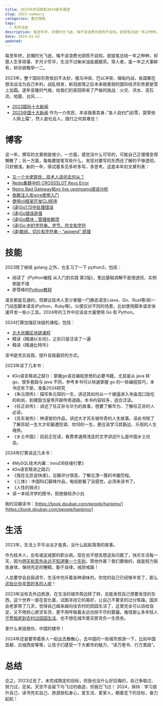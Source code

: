 ```yaml
---
title: 2023年终回顾和2024新年展望
slug: 2023-summary
categories: 散文随笔
tags:
  - 年终总结
description: 每至年终，总慨时光飞逝，悔不该浪费光阴而不自知。欲提笔总结一年之种种，却感人生多琐事、岁月少芳华，生活不过柴米油盐酱醋茶。常人者，虽一年之大事鲜有，却亦欲略举一二。2023年，整个国际形势依旧不太妙，俄乌冲突、巴以冲突、缅甸内战，各国都在想法设法为自己牟利，战乱频发，新冠疫情之后本来就衰弱的国际经济形势更是雪上加霜。逐年变暖的气候，给我们的家园带来了严峻的挑战：火灾、洪水、泥石流、地震、台风……作为一介庶民，本该独善其身，”各人自扫门前雪，莫管他人网上霜“，然人是社会人，践行之何其难也！
date: 2024-01-02
updated: 
---
```


每至年终，总慨时光飞逝，悔不该浪费光阴而不自知。欲提笔总结一年之种种，却感人生多琐事、岁月少芳华，生活不过柴米油盐酱醋茶。常人者，虽一年之大事鲜有，却亦欲略举一二。

2023年，整个国际形势依旧不太妙，俄乌冲突、巴以冲突、缅甸内战，各国都在想法设法为自己牟利，战乱频发，新冠疫情之后本来就衰弱的国际经济形势更是雪上加霜。逐年变暖的气候，给我们的家园带来了严峻的挑战：火灾、洪水、泥石流、地震、台风……
* [2023国际十大新闻](http://www.xinhuanet.com/world/20231231/a9d578c62b594bcdb199cea55d33428a/c.html)
* [2023中国十大新闻](http://www.news.cn/politics/20231229/facf53a846ac4c398adf99f9deecb9a9/c.html)
作为一介庶民，本该独善其身，”各人自扫门前雪，莫管他人网上霜“，然人是社会人，践行之何其难也！

# 博客

这一年，撰写的文章倒是很少。一方面，感觉没什么可写的，可能自己正慢慢变得懒散了；另一方面，每每要提笔写些什么，发现对要写的东西还了解的不够透彻，只好搁浅。新的一年，得试着多见多听多写，多思考。这是本年的文章列表：
* [又一个大佬辞世，技术人该何去何从？](https://hankmo.com/2023/12/27/programmer-soft-skills.html)
* [Redis集群中的 CROSSSLOT Keys Error](https://hankmo.com/2023/10/17/redis-cluster-crossslot-err.html)
* [Nginx Bad Gateway和no live upstreams错误分析](https://hankmo.com/2023/10/07/nginx-bad-gateway-no-live-upstreams.html)
* [依赖注入库wire使用入门](https://hankmo.com/2023/08/06/wire-use-guide.html)
* [使用cli框架开发CLI程序](https://hankmo.com/2023/07/16/dev-cli-with-cli.html)
* [(译)Go1.13中处理错误](https://hankmo.com/2023/05/05/go-err-113.html)
* [(译)Go错误是值](https://hankmo.com/2023/04/30/go-err-handle.html)
* [(译)Go模块：管理依赖项](https://hankmo.com/2023/04/19/go-mod.html)
* [(译)Go 中的字符串、字节、符文和字符](https://hankmo.com/2023/03/25/go-unicode.html)
* [(译)数组、切片和字符串 - “append” 原理](https://hankmo.com/2023/02/09/go-slice.html)

# 技能

2023除了继续 golang 之外，也复习了一下 python3，包括：
* 阅读了《Python编程 从入门到实践 第2版》，里边基础讲解不是很透彻，实例倒是不错
* 廖雪峰的[Python教程](https://www.liaoxuefeng.com/wiki/1016959663602400)

语言都是互通的，但建议技术人至少掌握一门静态语言(Java、Go、Rust等)和一门动态脚本语言(Python，Ruby等)，以便应对不同的场景，比如使用脚本语言快速开发一些小工具。2024年的工作中应该会大量使用 Go 和 Python。

2024打算加强区块链的课程，包括：
* [北大肖臻区块链课程](https://www.bilibili.com/video/BV1Vt411X7JF/?spm_id_from=333.1007.top_right_bar_window_history.content.click&vd_source=30d40b0f803452ef6e385ab02cb13d0c)
* 精读《精通以太坊》，之前只是泛读了一遍
* 精读《精通比特币》

读书是充实自我、提升自我最好的方式。

2023年读了几本书：
* 《Go语言精进之路1》：掌握go语言编程思想的必要书籍，尤其是从 java 转 go，很多套路与 java 不同，参考本书可以快速掌握 go 的一些编程技巧，本书还有下册，准备2024研究
* 《朱元璋传》：描写朱元璋的一生，讲述其如何从一个被逼进入寺庙混口饭吃的和尚，到建国当皇帝开辟传奇道路。本书内容较多，适合泛读。
* 《任正非传》：讲述了任正非与华为的故事，想要了解华为、了解任正非的人必读。
* 《苏东坡传》：林语堂的作品，讲述大才苏东坡传奇的人生故事。读此书除了了解苏轼一生大才却屡遭贬谪、坎坷的一生，更应该学习其豁达、乐观的人生境界。
* 《乡土中国》：目前正在读，看费孝通用浅显的文字讲述什么是中国乡土社会。

2024年打算读这几本书：
* 《MySQL技术内幕：InnoDB存储引擎》
 * 《Go语言精进之路2》
 * 《我在北京送快递》，豆瓣评分很高，了解北漂一簇的辛酸历程。
 * 《三体》：中国科幻巅峰作品，电视剧看了没感觉，必须来读书了。
 * 《人性的弱点》
 * 读一本经济学的图书，拒绝做经济小白

我的豆瓣读书：[https://book.douban.com/people/hankmo/](https://book.douban.com/people/hankmo/)

# 生活

2023年，生活上平平淡淡才是真，没什么起起落落的故事。

作为技术人，总有或这或那的职业病，现在也不想去想这些问题了，快乐生活每一天，因为[明天和意外永远不知道哪一个先到](https://hankmo.com/2023/12/27/programmer-soft-skills.html)，管他作甚？我们要做的，就是努力锻炼身体，保持充足的睡眠，勤于自律，戒骄戒躁！

人总要学会自我调节，生活中充斥着各种调味剂，你觉的自己已经够辛苦了，那么[这些比你辛苦的多的人呢](https://mp.weixin.qq.com/s/cFMDu1ucQQMeq9mtJvumJw)！

2023年没有去外边旅游，在生活的城市周边转了转，总能发现自己想要发现的东西，这个世界一直在变化着，试图寻找它的美好，让自己不要变的过分焦躁。国庆会老家带了几天，觉得自己越来越向往农村的田园生活了，这里完全可以自给自足，又不用担心房贷车贷，更不用呼吸着永远也除不尽的雾霾。难怪那么多年轻人[宁愿租房到农村过田园生活](https://www.36kr.com/p/2581071366088064)，也不想在城市里买房背负一生债务。

拿什么来拯救你，中国的楼市！

2024年还是要带着家人一起出去散散心，去中国的一些城市旅游一下，比如中国首都、古城西安等等，让孩子们感受一下大都市的魅力，“读万卷书、行万里路”。

# 总结

总之，2023过去了，未完成既定的目标，但我也没什么好后悔的，自己争取过、努力过，足矣。天空不会留下鸟飞过的痕迹，但我已飞过！
2024，保持：学习提升自己、读书充实自己、旅游放松身心，爱生活、爱家人，朝着定下的目标，奋力起航！